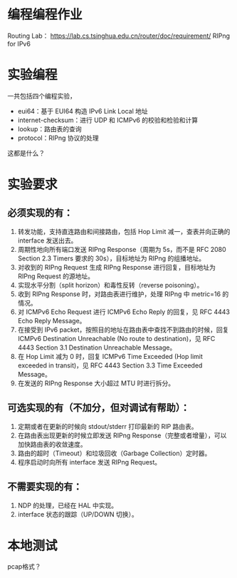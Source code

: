# 编程编程作业

Routing Lab： https://lab.cs.tsinghua.edu.cn/router/doc/requirement/
RIPng for IPv6


# 实验编程
一共包括四个编程实验，
- eui64：基于 EUI64 构造 IPv6 Link Local 地址
- internet-checksum：进行 UDP 和 ICMPv6 的校验和检验和计算
- lookup：路由表的查询
- protocol：RIPng 协议的处理

这都是什么？

# 实验要求
## 必须实现的有：
1. 转发功能，支持直连路由和间接路由，包括 Hop Limit 减一，查表并向正确的 interface 发送出去。
2. 周期性地向所有端口发送 RIPng Response（周期为 5s，而不是 RFC 2080 Section 2.3 Timers 要求的 30s），目标地址为 RIPng 的组播地址。
3. 对收到的 RIPng Request 生成 RIPng Response 进行回复，目标地址为 RIPng Request 的源地址。
4. 实现水平分割（split horizon）和毒性反转（reverse poisoning）。
5. 收到 RIPng Response 时，对路由表进行维护，处理 RIPng 中 metric=16 的情况。
6. 对 ICMPv6 Echo Request 进行 ICMPv6 Echo Reply 的回复，见 RFC 4443 Echo Reply Message。
7. 在接受到 IPv6 packet，按照目的地址在路由表中查找不到路由的时候，回复 ICMPv6 Destination Unreachable (No route to destination)，见 RFC 4443 Section 3.1 Destination Unreachable Message。
8. 在 Hop Limit 减为 0 时，回复 ICMPv6 Time Exceeded (Hop limit exceeded in transit)，见 RFC 4443 Section 3.3 Time Exceeded Message。
9. 在发送的 RIPng Response 大小超过 MTU 时进行拆分。

## 可选实现的有（不加分，但对调试有帮助）：
1. 定期或者在更新的时候向 stdout/stderr 打印最新的 RIP 路由表。
2. 在路由表出现更新的时候立即发送 RIPng Response（完整或者增量），可以加快路由表的收敛速度。
3. 路由的超时（Timeout）和垃圾回收（Garbage Collection）定时器。
4. 程序启动时向所有 interface 发送 RIPng Request。

## 不需要实现的有：
1. NDP 的处理，已经在 HAL 中实现。
2. interface 状态的跟踪（UP/DOWN 切换）。


# 本地测试
pcap格式？